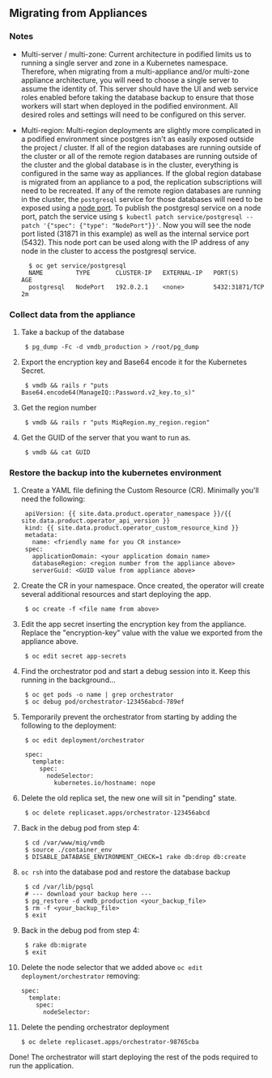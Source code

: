 ## Migrating from Appliances

### Notes

- Multi-server / multi-zone:
  Current architecture in podified limits us to running a single server and zone in a Kubernetes namespace.
  Therefore, when migrating from a multi-appliance and/or multi-zone appliance architecture, you will need to choose a single server to assume the identity of.
  This server should have the UI and web service roles enabled before taking the database backup to ensure that those workers will start when deployed in the podified environment.
  All desired roles and settings will need to be configured on this server.

- Multi-region:
  Multi-region deployments are slightly more complicated in a podified environment since postgres isn't as easily exposed outside the project / cluster.
  If all of the region databases are running outside of the cluster or all of the remote region databases are running outside of the cluster and the global database is in the cluster, everything is configured in the same way as appliances.
  If the global region database is migrated from an appliance to a pod, the replication subscriptions will need to be recreated.
  If any of the remote region databases are running in the cluster, the `postgresql` service for those databases will need to be exposed using a [node port](https://kubernetes.io/docs/concepts/services-networking/service/#nodeport).
  To publish the postgresql service on a node port, patch the service using `$ kubectl patch service/postgresql --patch '{"spec": {"type": "NodePort"}}'`.
  Now you will see the node port listed (31871 in this example) as well as the internal service port (5432).  This node port can be used along with the IP address of any node in the cluster to access the postgresql service.

        $ oc get service/postgresql
        NAME         TYPE       CLUSTER-IP   EXTERNAL-IP   PORT(S)          AGE
        postgresql   NodePort   192.0.2.1    <none>        5432:31871/TCP   2m

### Collect data from the appliance
1. Take a backup of the database

        $ pg_dump -Fc -d vmdb_production > /root/pg_dump

2. Export the encryption key and Base64 encode it for the Kubernetes Secret.

        $ vmdb && rails r "puts Base64.encode64(ManageIQ::Password.v2_key.to_s)"

3. Get the region number

        $ vmdb && rails r "puts MiqRegion.my_region.region"

4. Get the GUID of the server that you want to run as.

        $ vmdb && cat GUID

### Restore the backup into the kubernetes environment
1. Create a YAML file defining the Custom Resource (CR). Minimally you'll need the following:

        apiVersion: {{ site.data.product.operator_namespace }}/{{ site.data.product.operator_api_version }}
        kind: {{ site.data.product.operator_custom_resource_kind }}
        metadata:
          name: <friendly name for you CR instance>
        spec:
          applicationDomain: <your application domain name>
          databaseRegion: <region number from the appliance above>
          serverGuid: <GUID value from appliance above>

2. Create the CR in your namespace. Once created, the operator will create several additional resources and start deploying the app.

        $ oc create -f <file name from above>

3. Edit the app secret inserting the encryption key from the appliance. Replace the "encryption-key" value with the value we exported from the appliance above.

        $ oc edit secret app-secrets

4. Find the orchestrator pod and start a debug session into it. Keep this running in the background...

        $ oc get pods -o name | grep orchestrator
        $ oc debug pod/orchestrator-123456abcd-789ef

5. Temporarily prevent the orchestrator from starting by adding the following to the deployment:

        $ oc edit deployment/orchestrator

        spec:
          template:
            spec:
              nodeSelector:
                kubernetes.io/hostname: nope

6. Delete the old replica set, the new one will sit in "pending" state.

        $ oc delete replicaset.apps/orchestrator-123456abcd

7. Back in the debug pod from step 4:

        $ cd /var/www/miq/vmdb
        $ source ./container_env
        $ DISABLE_DATABASE_ENVIRONMENT_CHECK=1 rake db:drop db:create

8. `oc rsh` into the database pod and restore the database backup

        $ cd /var/lib/pgsql
        # --- download your backup here ---
        $ pg_restore -d vmdb_production <your_backup_file>
        $ rm -f <your_backup_file>
        $ exit

9. Back in the debug pod from step 4:

        $ rake db:migrate
        $ exit

10. Delete the node selector that we added above `oc edit deployment/orchestrator` removing:

        spec:
          template:
            spec:
              nodeSelector:

11. Delete the pending orchestrator deployment

        $ oc delete replicaset.apps/orchestrator-98765cba

Done! The orchestrator will start deploying the rest of the pods required to run the application.
